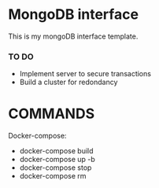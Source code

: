 # MongoDB interface

This is my mongoDB interface template.

### TO DO

- Implement server to secure transactions
- Build a cluster for redondancy

# COMMANDS

Docker-compose:

- docker-compose build
- docker-compose up -b
- docker-compose stop
- docker-compose rm
